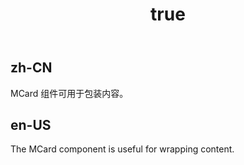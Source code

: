 ﻿---
order: 3
title:
  zh-CN: 包含内容
  en-US: ContentWrapping
---

## zh-CN

MCard 组件可用于包装内容。 

## en-US

The MCard component is useful for wrapping content.
